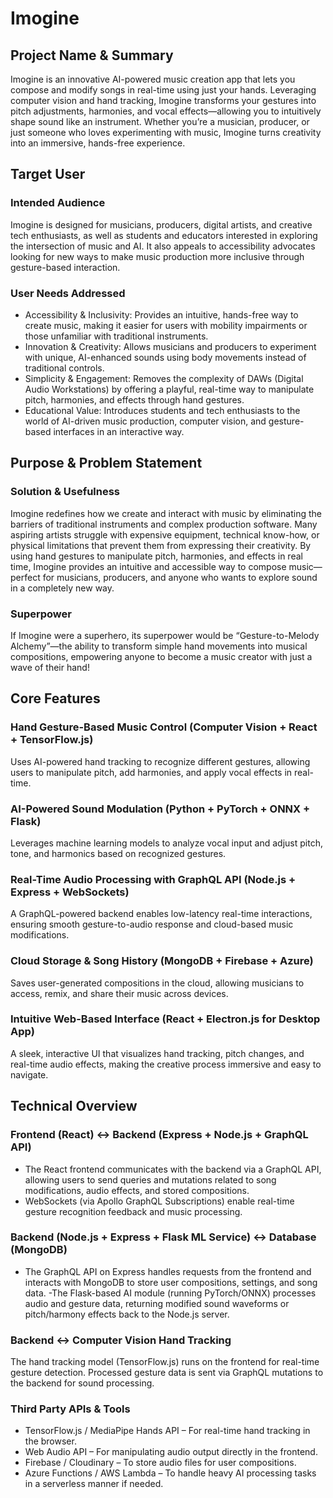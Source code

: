 # Imogine

## Project Name & Summary
Imogine is an innovative AI-powered music creation app that lets you compose and modify songs in real-time using just your hands. Leveraging computer vision and hand tracking, Imogine transforms your gestures into pitch adjustments, harmonies, and vocal effects—allowing you to intuitively shape sound like an instrument. Whether you’re a musician, producer, or just someone who loves experimenting with music, Imogine turns creativity into an immersive, hands-free experience.

## Target User
### Intended Audience
Imogine is designed for musicians, producers, digital artists, and creative tech enthusiasts, as well as students and educators interested in exploring the intersection of music and AI. It also appeals to accessibility advocates looking for new ways to make music production more inclusive through gesture-based interaction.

### User Needs Addressed
- Accessibility & Inclusivity: Provides an intuitive, hands-free way to create music, making it easier for users with mobility impairments or those unfamiliar with traditional instruments.
- Innovation & Creativity: Allows musicians and producers to experiment with unique, AI-enhanced sounds using body movements instead of traditional controls.
- Simplicity & Engagement: Removes the complexity of DAWs (Digital Audio Workstations) by offering a playful, real-time way to manipulate pitch, harmonies, and effects through hand gestures.
- Educational Value: Introduces students and tech enthusiasts to the world of AI-driven music production, computer vision, and gesture-based interfaces in an interactive way.

## Purpose & Problem Statement
### Solution & Usefulness
Imogine redefines how we create and interact with music by eliminating the barriers of traditional instruments and complex production software. Many aspiring artists struggle with expensive equipment, technical know-how, or physical limitations that prevent them from expressing their creativity. By using hand gestures to manipulate pitch, harmonies, and effects in real time, Imogine provides an intuitive and accessible way to compose music—perfect for musicians, producers, and anyone who wants to explore sound in a completely new way.
### Superpower
If Imogine were a superhero, its superpower would be “Gesture-to-Melody Alchemy”—the ability to transform simple hand movements into  musical compositions, empowering anyone to become a music creator with just a wave of their hand! 

## Core Features
### Hand Gesture-Based Music Control (Computer Vision + React + TensorFlow.js)
Uses AI-powered hand tracking to recognize different gestures, allowing users to manipulate pitch, add harmonies, and apply vocal effects in real-time.
### AI-Powered Sound Modulation (Python + PyTorch + ONNX + Flask)
Leverages machine learning models to analyze vocal input and adjust pitch, tone, and harmonics based on recognized gestures.
### Real-Time Audio Processing with GraphQL API (Node.js + Express + WebSockets)
A GraphQL-powered backend enables low-latency real-time interactions, ensuring smooth gesture-to-audio response and cloud-based music modifications.
### Cloud Storage & Song History (MongoDB + Firebase + Azure)
Saves user-generated compositions in the cloud, allowing musicians to access, remix, and share their music across devices.
### Intuitive Web-Based Interface (React + Electron.js for Desktop App)
A sleek, interactive UI that visualizes hand tracking, pitch changes, and real-time audio effects, making the creative process immersive and easy to navigate.


## Technical Overview
### Frontend (React) ↔ Backend (Express + Node.js + GraphQL API)
- The React frontend communicates with the backend via a GraphQL API, allowing users to send queries and mutations related to song modifications, audio effects, and stored compositions.
- WebSockets (via Apollo GraphQL Subscriptions) enable real-time gesture recognition feedback and music processing.

### Backend (Node.js + Express + Flask ML Service) ↔ Database (MongoDB)
- The GraphQL API on Express handles requests from the frontend and interacts with MongoDB to store user compositions, settings, and song data.
-The Flask-based AI module (running PyTorch/ONNX) processes audio and gesture data, returning modified sound waveforms or pitch/harmony effects back to the Node.js server.

### Backend ↔ Computer Vision Hand Tracking
The hand tracking model (TensorFlow.js) runs on the frontend for real-time gesture detection. Processed gesture data is sent via GraphQL mutations to the backend for sound processing.

### Third Party APIs & Tools
- TensorFlow.js / MediaPipe Hands API – For real-time hand tracking in the browser.
- Web Audio API – For manipulating audio output directly in the frontend.
- Firebase / Cloudinary – To store audio files for user compositions.
- Azure Functions / AWS Lambda – To handle heavy AI processing tasks in a serverless manner if needed.
